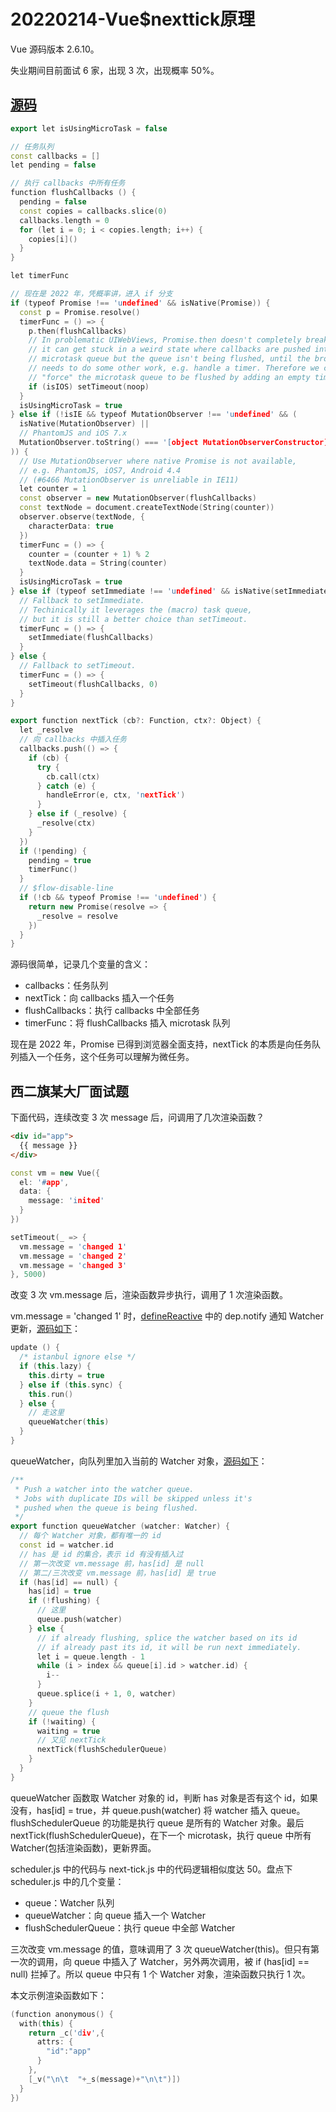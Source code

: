 # 20220214-Vue$nexttick原理

Vue 源码版本 2.6.10。

失业期间目前面试 6 家，出现 3 次，出现概率 50%。

## [源码](https://github.com/vuejs/vue/blob/v2.6.10/src/core/util/next-tick.js)

```C++
export let isUsingMicroTask = false

// 任务队列
const callbacks = []
let pending = false

// 执行 callbacks 中所有任务
function flushCallbacks () {
  pending = false
  const copies = callbacks.slice(0)
  callbacks.length = 0
  for (let i = 0; i < copies.length; i++) {
    copies[i]()
  }
}

let timerFunc

// 现在是 2022 年，凭概率讲，进入 if 分支
if (typeof Promise !== 'undefined' && isNative(Promise)) {
  const p = Promise.resolve()
  timerFunc = () => {
    p.then(flushCallbacks)
    // In problematic UIWebViews, Promise.then doesn't completely break, but
    // it can get stuck in a weird state where callbacks are pushed into the
    // microtask queue but the queue isn't being flushed, until the browser
    // needs to do some other work, e.g. handle a timer. Therefore we can
    // "force" the microtask queue to be flushed by adding an empty timer.
    if (isIOS) setTimeout(noop)
  }
  isUsingMicroTask = true
} else if (!isIE && typeof MutationObserver !== 'undefined' && (
  isNative(MutationObserver) ||
  // PhantomJS and iOS 7.x
  MutationObserver.toString() === '[object MutationObserverConstructor]'
)) {
  // Use MutationObserver where native Promise is not available,
  // e.g. PhantomJS, iOS7, Android 4.4
  // (#6466 MutationObserver is unreliable in IE11)
  let counter = 1
  const observer = new MutationObserver(flushCallbacks)
  const textNode = document.createTextNode(String(counter))
  observer.observe(textNode, {
    characterData: true
  })
  timerFunc = () => {
    counter = (counter + 1) % 2
    textNode.data = String(counter)
  }
  isUsingMicroTask = true
} else if (typeof setImmediate !== 'undefined' && isNative(setImmediate)) {
  // Fallback to setImmediate.
  // Techinically it leverages the (macro) task queue,
  // but it is still a better choice than setTimeout.
  timerFunc = () => {
    setImmediate(flushCallbacks)
  }
} else {
  // Fallback to setTimeout.
  timerFunc = () => {
    setTimeout(flushCallbacks, 0)
  }
}

export function nextTick (cb?: Function, ctx?: Object) {
  let _resolve
  // 向 callbacks 中插入任务
  callbacks.push(() => {
    if (cb) {
      try {
        cb.call(ctx)
      } catch (e) {
        handleError(e, ctx, 'nextTick')
      }
    } else if (_resolve) {
      _resolve(ctx)
    }
  })
  if (!pending) {
    pending = true
    timerFunc()
  }
  // $flow-disable-line
  if (!cb && typeof Promise !== 'undefined') {
    return new Promise(resolve => {
      _resolve = resolve
    })
  }
}

```

源码很简单，记录几个变量的含义：

- callbacks：任务队列
- nextTick：向 callbacks 插入一个任务
- flushCallbacks：执行 callbacks 中全部任务
- timerFunc：将 flushCallbacks 插入 microtask 队列

现在是 2022 年，Promise 已得到浏览器全面支持，nextTick 的本质是向任务队列插入一个任务，这个任务可以理解为微任务。


## 西二旗某大厂面试题

下面代码，连续改变 3 次 message 后，问调用了几次渲染函数？

```html
<div id="app">
  {{ message }}
</div>
```

```C++
const vm = new Vue({
  el: '#app',
  data: {
    message: 'inited'
  }
})

setTimeout(_ => {
  vm.message = 'changed 1'
  vm.message = 'changed 2'
  vm.message = 'changed 3'
}, 5000)
```

改变 3 次 vm.message 后，渲染函数异步执行，调用了 1 次渲染函数。

vm.message = 'changed 1' 时，[defineReactive](https://github.com/vuejs/vue/blob/v2.6.10/src/core/observer/index.js#L135) 中的 dep.notify 通知 Watcher 更新，[源码如下](https://github.com/vuejs/vue/blob/v2.6.10/src/core/observer/watcher.js#L164)：

```C++
update () {
  /* istanbul ignore else */
  if (this.lazy) {
    this.dirty = true
  } else if (this.sync) {
    this.run()
  } else {
    // 走这里
    queueWatcher(this)
  }
}
```

queueWatcher，向队列里加入当前的 Watcher 对象，[源码如下](https://github.com/vuejs/vue/blob/v2.6.10/src/core/observer/scheduler.js#L164)：

```C++
/**
 * Push a watcher into the watcher queue.
 * Jobs with duplicate IDs will be skipped unless it's
 * pushed when the queue is being flushed.
 */
export function queueWatcher (watcher: Watcher) {
  // 每个 Watcher 对象，都有唯一的 id
  const id = watcher.id
  // has 是 id 的集合，表示 id 有没有插入过
  // 第一次改变 vm.message 前，has[id] 是 null
  // 第二/三次改变 vm.message 前，has[id] 是 true
  if (has[id] == null) {
    has[id] = true
    if (!flushing) {
      // 这里
      queue.push(watcher)
    } else {
      // if already flushing, splice the watcher based on its id
      // if already past its id, it will be run next immediately.
      let i = queue.length - 1
      while (i > index && queue[i].id > watcher.id) {
        i--
      }
      queue.splice(i + 1, 0, watcher)
    }
    // queue the flush
    if (!waiting) {
      waiting = true
      // 又见 nextTick
      nextTick(flushSchedulerQueue)
    }
  }
}
```

queueWatcher 函数取 Watcher 对象的 id，判断 has 对象是否有这个 id，如果没有，has[id] = true，并 queue.push(watcher) 将 watcher 插入 queue。flushSchedulerQueue 的功能是执行 queue 是所有的 Watcher 对象。最后 nextTick(flushSchedulerQueue)，在下一个 microtask，执行 queue 中所有 Watcher(包括渲染函数)，更新界面。

scheduler.js 中的代码与 next-tick.js 中的代码逻辑相似度达 50。盘点下 scheduler.js 中的几个变量：

- queue：Watcher 队列
- queueWatcher：向 queue 插入一个 Watcher
- flushSchedulerQueue：执行 queue 中全部 Watcher

三次改变 vm.message 的值，意味调用了 3 次 queueWatcher(this)。但只有第一次的调用，向 queue 中插入了 Watcher，另外两次调用，被 if (has[id] == null) 拦掉了。所以 queue 中只有 1 个 Watcher 对象，渲染函数只执行 1 次。

本文示例渲染函数如下：

```C++
(function anonymous() {
  with(this) {
    return _c('div',{
      attrs: {
        "id":"app"
      }
    },
    [_v("\n\t  "+_s(message)+"\n\t")])
  }
})
```









